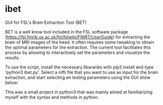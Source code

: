 # ibet
GUI for FSL's Brain Extraction Tool (BET)

BET is a well know tool included in the FSL software package (https://fsl.fmrib.ox.ac.uk/fsl/fslwiki/FNIRT/UserGuide) for extracting the brain of MRI images of the head. It often requires some tweaking to obtain the optimal parameters for the extraction. The current tool facilitates this process by allowing to interactively set the parameters and visualize the results.

To use the script, install the necessary libararies with pip3 install and type 'python3 ibet.py'. Select a nifti file that you want to use as input for the brain extraction, and start selecting en testing parameters using the GUI show below:




This was a small project in python3 that was mainly aimed at familiarizing myself with the syntax and methods in python.
